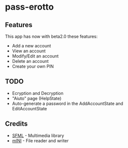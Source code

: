 # pass-erotto

## Features
This app has now with beta2.0 these features:
- Add a new account
- View an account
- Modify/Edit an account
- Delete an account
- Create your own PIN

## TODO
- Ecryption and Decryption
- "Aiuto" page (HelpState)
- Auto-generate a password in the AddAccountState and EditAccountState

## Credits
- [SFML](https://www.sfml-dev.org/) - Multimedia library
- [mINI](https://github.com/metayeti/mINI) - File reader and writer